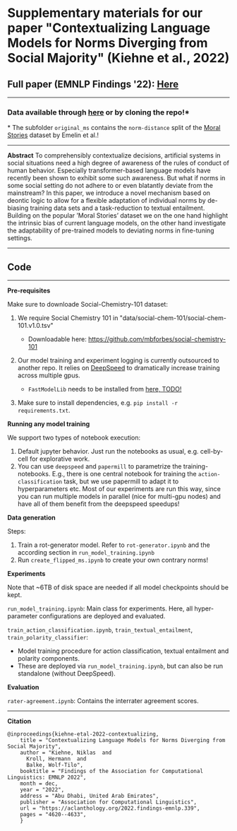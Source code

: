 # Supplementary materials for our paper "Contextualizing Language Models for Norms Diverging from Social Majority" (Kiehne et al., 2022)
## Full paper (EMNLP Findings '22): [Here](https://aclanthology.org/2022.findings-emnlp.339/)
***

### **Data available through [here](http://www.ifis.cs.tu-bs.de/webfm_send/2491) or by cloning the repo!***
\* The subfolder `original_ms` contains the `norm-distance` split of the [Moral Stories](https://github.com/demelin/moral_stories) dataset by Emelin et al.!
***

**Abstract** 
To comprehensibly contextualize decisions, artificial systems in social situations need a high
degree of awareness of the rules of conduct of
human behavior. Especially transformer-based
language models have recently been shown
to exhibit some such awareness. But what if
norms in some social setting do not adhere to
or even blatantly deviate from the mainstream?
In this paper, we introduce a novel mechanism
based on deontic logic to allow for a flexible
adaptation of individual norms by de-biasing
training data sets and a task-reduction to textual entailment. Building on the popular ’Moral
Stories’ dataset we on the one hand highlight
the intrinsic bias of current language models,
on the other hand investigate the adaptability of
pre-trained models to deviating norms in fine-tuning settings.

***

## Code
***
**Pre-requisites**

Make sure to downloade Social-Chemistry-101 dataset:
1. We require Social Chemistry 101 in "data/social-chem-101/social-chem-101.v1.0.tsv"
    * Downloadable here: https://github.com/mbforbes/social-chemistry-101

2. Our model training and experiment logging is currently outsourced to another repo. It relies on [DeepSpeed](https://github.com/microsoft/DeepSpeed) to dramatically increase training across multiple gpus.
    * `FastModelLib` needs to be installed from [here, TODO!](www.github.com)
3. Make sure to install dependencies, e.g. `pip install -r requirements.txt`.


**Running any model training**

We support two types of notebook execution:
1. Default jupyter behavior. Just run the notebooks as usual, e.g. cell-by-cell for explorative work.
2. You can use `deepspeed` and `papermill` to parametrize the training-notebooks. E.g., there is one central notebook for training the `action-classification` task, but we use papermill to adapt it to hyperparameters etc. Most of our experiments are run this way, since you can run multiple models in parallel (nice for multi-gpu nodes) and have all of them benefit from the deepspeed speedups!


**Data generation**

Steps:
1. Train a rot-generator model. Refer to `rot-generator.ipynb` and the according section in `run_model_training.ipynb`
2. Run `create_flipped_ms.ipynb` to create your own contrary norms!

**Experiments**

Note that ~6TB of disk space are needed if all model checkpoints should be kept.

`run_model_training.ipynb`: Main class for experiments. Here, all hyper-parameter configurations are deployed and evaluated.

`train_action_classification.ipynb`, `train_textual_entailment`, `train_polarity_classifier`:
* Model training procedure for action classification, textual entailment and polarity components.
* These are deployed via `run_model_training.ipynb`, but can also be run standalone (without DeepSpeed).

**Evaluation**

`rater-agreement.ipynb`: Contains the interrater agreement scores.

***
**Citation**

```
@inproceedings{kiehne-etal-2022-contextualizing,
    title = "Contextualizing Language Models for Norms Diverging from Social Majority",
    author = "Kiehne, Niklas  and
      Kroll, Hermann  and
      Balke, Wolf-Tilo",
    booktitle = "Findings of the Association for Computational Linguistics: EMNLP 2022",
    month = dec,
    year = "2022",
    address = "Abu Dhabi, United Arab Emirates",
    publisher = "Association for Computational Linguistics",
    url = "https://aclanthology.org/2022.findings-emnlp.339",
    pages = "4620--4633",
    }
```
